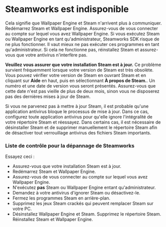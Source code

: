 # Steamworks est indisponible

Cela signifie que Wallpaper Engine et Steam n'arrivent plus à communiquer. Redémarrez Steam et Wallpaper Engine. Assurez-vous de vous connecter au compte sur lequel vous avez Wallpaper Engine. Si vous exécutez Steam ou Wallpaper Engine en tant qu'administrateur, Steamworks SDK risque de ne plus fonctionner. Il vaut mieux ne pas exécuter ces programmes en tant qu'administrateur. Si cela ne fonctionne pas, réinstallez Steam et assurez-vous que votre antivirus n'interfère pas.

**Veuillez vous assurer que votre installation Steam est à jour.** Ce problème survient fréquemment lorsque votre version de Steam est très obsolète. Vous pouvez vérifier votre version de Steam en ouvrant Steam et en cliquant sur **Aide** en haut, puis en sélectionnant **À propos de Steam.**. Un numéro et une date de version vous seront présentés. Assurez-vous que cette date n'est pas vieille de plus de deux mois, sinon vous ne disposerez pas des dernières mises à jour de Steam.

Si vous ne parvenez pas à mettre à jour Steam, il est probable qu'une application antivirus bloque le processus de mise à jour. Dans ce cas, configurez toute application antivirus pour qu'elle ignore l'intégralité de votre répertoire Steam et réessayez. Dans certains cas, il est nécessaire de désinstaller Steam et de supprimer manuellement le répertoire Steam afin de désactiver tout verrouillage antivirus des fichiers Steam importants.

### Liste de contrôle pour la dépannage de Steamworks

Essayez ceci :

* Assurez-vous que votre installation Steam est à jour.
* Redémarrez Steam et Wallpaper Engine.
* Assurez-vous de vous connecter au compte sur lequel vous avez Wallpaper Engine.
* N'exécutez **pas** Steam ou Wallpaper Engine entant qu'administrateur.
* Demandez à votre antivirus d'ignorer Steam ou désactivez-le.
* Fermez les programmes Steam en arrière-plan.
* Supprimez les jeux Steam crackés qui peuvent remplacer Steam sur votre PC.
* Désinstallez Wallpaper Engine et Steam. Supprimez le répertoire Steam. Réinstallez Steam et Wallpaper Engine.
